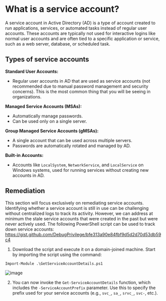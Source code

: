 # What is a service account?

A service account in Active Directory (AD) is a type of account created to run applications, services, or automated tasks instead of regular user accounts. These accounts are typically not used for interactive logins like normal user accounts and are often tied to a specific application or service, such as a web server, database, or scheduled task.

## Types of service accounts

**Standard User Accounts:** 
- Regular user accounts in AD that are used as service accounts (not recommended due to manual password management and security concerns). This is the most common thing that you will be seeing in organizations.
   
**Managed Service Accounts (MSAs):**
- Automatically manage passwords.
- Can be used only on a single server.
  
**Group Managed Service Accounts (gMSAs):**
- A single account that can be used across multiple servers.
- Passwords are automatically rotated and managed by AD.

**Built-in Accounts:**
- Accounts like `LocalSystem`, `NetworkService`, and `LocalService` on Windows systems, used for running services without creating new accounts in AD.

## Remediation

This section will focus exclusively on remediating service accounts. Identifying whether a service account is still in use can be challenging without centralized logs to track its activity. However, we can address at minimum the stale service accounts that were created in the past but were never actively used. The following PowerShell script can be used to track down service accounts: https://gist.github.com/DebugPrivilege/bfe313a90e84fbf9d5d2d70d53db59c4

1. Download the script and execute it on a domain-joined machine. Start by importing the script using the command:

```
Import-Module .\GetServiceAccountDetails.ps1
```

![image](https://github.com/user-attachments/assets/3cdd3b81-0e39-4836-becf-cebbc4d946e9)

2. You can now invoke the `Get-ServiceAccountDetails` function, which includes the `-ServiceAccountPrefix` parameter. Use this to specify the prefix used for your service accounts (e.g., `svc_`, `sa_`, `srvc_`, `svc-`, etc.).
